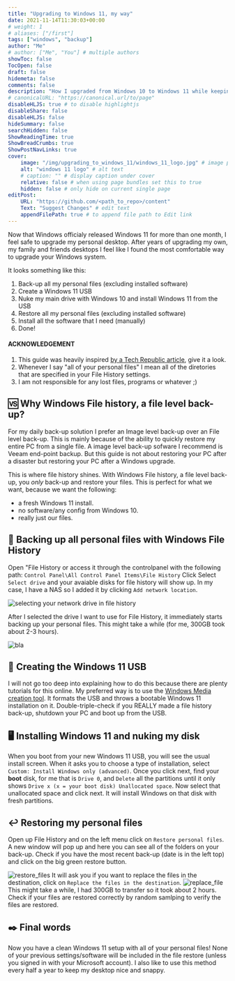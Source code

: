 ```yaml
---
title: "Upgrading to Windows 11, my way"
date: 2021-11-14T11:30:03+00:00
# weight: 1
# aliases: ["/first"]
tags: ["windows", "backup"]
author: "Me"
# author: ["Me", "You"] # multiple authors
showToc: false
TocOpen: false
draft: false
hidemeta: false
comments: false
description: "How I upgraded from Windows 10 to Windows 11 while keeping all my personal files."
# canonicalURL: "https://canonical.url/to/page"
disableHLJS: true # to disable highlightjs
disableShare: false
disableHLJS: false
hideSummary: false
searchHidden: false
ShowReadingTime: true
ShowBreadCrumbs: true
ShowPostNavLinks: true
cover:
    image: "/img/upgrading_to_windows_11/windows_11_logo.jpg" # image path/url
    alt: "windows 11 logo" # alt text
    # caption: "" # display caption under cover
    relative: false # when using page bundles set this to true
    hidden: false # only hide on current single page
editPost:
    URL: "https://github.com/<path_to_repo>/content"
    Text: "Suggest Changes" # edit text
    appendFilePath: true # to append file path to Edit link
---
```

Now that Windows officialy released Windows 11 for more than one month, I feel safe to upgrade my personal desktop. After years of upgrading my own, my family and friends desktops I feel like I found the most comfortable way to upgrade your Windows system.

It looks something like this:

1. Back-up all my personal files (excluding installed software)
2. Create a Windows 11 USB
3. Nuke my main drive with Windows 10 and install Windows 11 from the USB
4. Restore all my personal files (excluding installed software)
5. Install all the software that I need (manually)
6. Done!

#### ACKNOWLEDGEMENT

1. This guide was heavily inspired [by a Tech Republic article](https://www.techrepublic.com/article/how-to-correctly-use-file-history-to-transfer-data-files-to-a-new-windows-10-installation/), give it a look.
2. Whenever I say "all of your personal files" I mean all of the diretories that are specified in your File History settings.
3. I am not responsible for any lost files, programs or whatever ;)

## 🆚 Why Windows File history, a file level back-up?

For my daily back-up solution I prefer an Image level back-up over an File level back-up. This is mainly because of the ability to quickly restore my entire PC from a single file. A image level back-up sofware I recommend is Veeam end-point backup. But this guide is not about restoring your PC after a disaster but restoring your PC after a Windows upgrade.

This is where file history shines. With Windows File history, a file level back-up, you _only_ back-up and restore your files. This is perfect for what we want, because we want the following:

- a fresh Windows 11 install.
- no software/any config from Windows 10.
- really just our files.

## 💾 Backing up all personal files with Windows File History

Open "File History or access it through the controlpanel with the following path: `Control Panel\All Control Panel Items\File History`
Click Select `Select drive` and your avaiable disks for file history will show up. In my case, I have a NAS so I added it by clicking `Add network location`.

![selecting your network drive in file history](/img/upgrading_to_windows_11/select_network_drive.png#center)

After I selected the drive I want to use for File History, it immediately starts backing up your personal files. This might take a while (for me, 300GB took about 2-3 hours).

![bla](/img/upgrading_to_windows_11/network_drive_selected.png#center)


## 🐤 Creating the Windows 11 USB

I will not go too deep into explaining how to do this because there are plenty tutorials for this online. My preferred way is to use the [Windows Media creation tool](https://www.microsoft.com/en-gb/software-download/windows11). It formats the USB and throws a bootable Windows 11 installation on it. Double-triple-check if you REALLY made a file history back-up, shutdown your PC and boot up from the USB.

## 🖥️ Installing Windows 11 and nuking my disk

When you boot from your new Windows 11 USB, you will see the usual install screen. When it asks you to choose a type of installation, select `Custom: Install Windows only (advanced)`. Once you click next, find your **boot** disk, for me that is `Drive 0`, and `Delete` all the partitions until it only shows `Drive x (x = your boot disk) Unallocated space`. Now select that unallocated space and click next. It will install Windows on that disk with fresh partitions.

## ↩️ Restoring my personal files

Open up File History and on the left menu click on `Restore personal files`. A new window will pop up and here you can see all of the folders on your back-up. Check if you have the most recent back-up (date is in the left top) and click on the big green restore button.

![restore_files](/img/upgrading_to_windows_11/restore_files.png#center)
It will ask you if you want to replace the files in the destination, click on `Replace the files in the destination`.
![replace_file](/img/upgrading_to_windows_11/replace_files.png#center)
This might take a while, I had 300GB to transfer so it took about 2 hours. Check if your files are restored correctly by random samlping to verify the files are restored.

## ✒️ Final words

Now you have a clean Windows 11 setup with all of your personal files! None of your previous settings/software will be included in the file restore (unless you signed in with your Microsoft account). I also like to use this method every half a year to keep my desktop nice and snappy.
